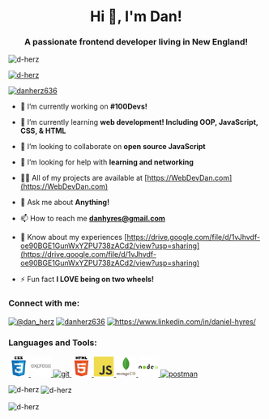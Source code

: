 <!---
d-herz/d-herz is a ✨ special ✨ repository because its `README.md` (this file) appears on your GitHub profile.
You can click the Preview link to take a look at your changes.
--->
<h1 align="center">Hi 👋, I'm Dan!</h1>
<h3 align="center">A passionate frontend developer living in New England!</h3>

<p align="left"> <img src="https://komarev.com/ghpvc/?username=d-herz&label=Profile%20views&color=0e75b6&style=flat" alt="d-herz" /> </p>

<p align="left"> <a href="https://github.com/ryo-ma/github-profile-trophy"><img src="https://github-profile-trophy.vercel.app/?username=d-herz" alt="d-herz" /></a> </p>

<p align="left"> <a href="https://twitter.com/danherz636" target="blank"><img src="https://img.shields.io/twitter/follow/danherz636?logo=twitter&style=for-the-badge" alt="danherz636" /></a> </p>

- 🔭 I’m currently working on **#100Devs!**

- 🌱 I’m currently learning **web development! Including OOP, JavaScript, CSS, & HTML**

- 👯 I’m looking to collaborate on **open source JavaScript**

- 🤝 I’m looking for help with **learning and networking**

- 👨‍💻 All of my projects are available at [https://WebDevDan.com](https://WebDevDan.com)

- 💬 Ask me about **Anything!**

- 📫 How to reach me **danhyres@gmail.com**

- 📄 Know about my experiences [https://drive.google.com/file/d/1vJhvdf-oe90BGE1GunWxYZPU738zACd2/view?usp=sharing](https://drive.google.com/file/d/1vJhvdf-oe90BGE1GunWxYZPU738zACd2/view?usp=sharing)

- ⚡ Fun fact **I LOVE being on two wheels!**

<h3 align="left">Connect with me:</h3>
<p align="left">
<a href="https://codepen.io/@dan_herz" target="blank"><img align="center" src="https://raw.githubusercontent.com/rahuldkjain/github-profile-readme-generator/master/src/images/icons/Social/codepen.svg" alt="@dan_herz" height="30" width="40" /></a>
<a href="https://twitter.com/danherz636" target="blank"><img align="center" src="https://raw.githubusercontent.com/rahuldkjain/github-profile-readme-generator/master/src/images/icons/Social/twitter.svg" alt="danherz636" height="30" width="40" /></a>
<a href="https://linkedin.com/in/https://www.linkedin.com/in/daniel-hyres/" target="blank"><img align="center" src="https://raw.githubusercontent.com/rahuldkjain/github-profile-readme-generator/master/src/images/icons/Social/linked-in-alt.svg" alt="https://www.linkedin.com/in/daniel-hyres/" height="30" width="40" /></a>
</p>

<h3 align="left">Languages and Tools:</h3>
<p align="left"> <a href="https://www.w3schools.com/css/" target="_blank" rel="noreferrer"> <img src="https://raw.githubusercontent.com/devicons/devicon/master/icons/css3/css3-original-wordmark.svg" alt="css3" width="40" height="40"/> </a> <a href="https://expressjs.com" target="_blank" rel="noreferrer"> <img src="https://raw.githubusercontent.com/devicons/devicon/master/icons/express/express-original-wordmark.svg" alt="express" width="40" height="40"/> </a> <a href="https://git-scm.com/" target="_blank" rel="noreferrer"> <img src="https://www.vectorlogo.zone/logos/git-scm/git-scm-icon.svg" alt="git" width="40" height="40"/> </a> <a href="https://www.w3.org/html/" target="_blank" rel="noreferrer"> <img src="https://raw.githubusercontent.com/devicons/devicon/master/icons/html5/html5-original-wordmark.svg" alt="html5" width="40" height="40"/> </a> <a href="https://developer.mozilla.org/en-US/docs/Web/JavaScript" target="_blank" rel="noreferrer"> <img src="https://raw.githubusercontent.com/devicons/devicon/master/icons/javascript/javascript-original.svg" alt="javascript" width="40" height="40"/> </a> <a href="https://www.mongodb.com/" target="_blank" rel="noreferrer"> <img src="https://raw.githubusercontent.com/devicons/devicon/master/icons/mongodb/mongodb-original-wordmark.svg" alt="mongodb" width="40" height="40"/> </a> <a href="https://nodejs.org" target="_blank" rel="noreferrer"> <img src="https://raw.githubusercontent.com/devicons/devicon/master/icons/nodejs/nodejs-original-wordmark.svg" alt="nodejs" width="40" height="40"/> </a> <a href="https://postman.com" target="_blank" rel="noreferrer"> <img src="https://www.vectorlogo.zone/logos/getpostman/getpostman-icon.svg" alt="postman" width="40" height="40"/> </a> </p>

<p><img align="left" src="https://github-readme-stats.vercel.app/api/top-langs?username=d-herz&show_icons=true&locale=en&layout=compact" alt="d-herz" /></p>

<p>&nbsp;<img align="center" src="https://github-readme-stats.vercel.app/api?username=d-herz&show_icons=true&locale=en" alt="d-herz" /></p>

<p><img align="center" src="https://github-readme-streak-stats.herokuapp.com/?user=d-herz&" alt="d-herz" /></p>
